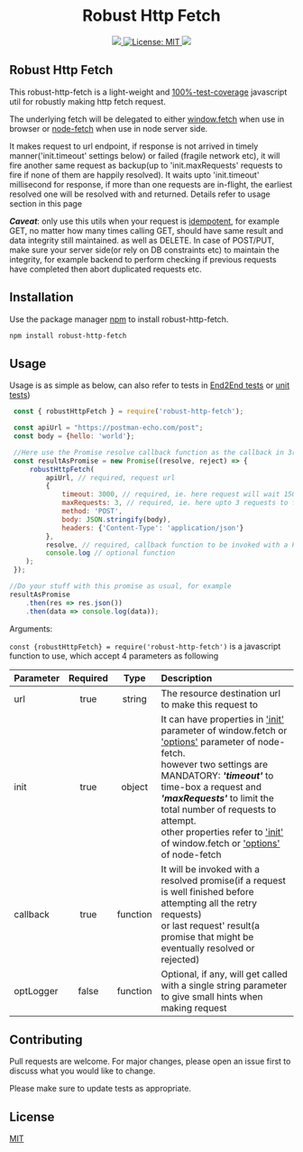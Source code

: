 <h1 align="center">Robust Http Fetch</h1>
<p align="center">
  <a href="https://www.npmjs.com/package/robust-http-fetch">
  <img src="https://img.shields.io/badge/npm-v1.0.1-blue" />
  </a>
  <a href="https://github.com/gaoqing/robust-http-fetch/blob/master/LICENSE">
    <img alt="License: MIT" src="https://img.shields.io/badge/license-MIT-yellow.svg" target="_blank" />
  </a>
<a href="https://codecov.io/gh/gaoqing/robust-http-fetch">
  <img src="https://codecov.io/gh/gaoqing/robust-http-fetch/branch/master/graph/badge.svg" />
</a>
</p>

## Robust Http Fetch

This robust-http-fetch is a light-weight and [100%-test-coverage](https://codecov.io/gh/gaoqing/robust-http-fetch) javascript util for robustly making http fetch request.

The underlying fetch will be delegated to either [window.fetch](https://developer.mozilla.org/en-US/docs/Web/API/WindowOrWorkerGlobalScope/fetch) when use in browser or [node-fetch](https://www.npmjs.com/package/node-fetch) when use in node server side.

It makes request to url endpoint, if response is not arrived in timely manner('init.timeout' settings below) or failed (fragile network etc), it will fire another same request as backup(up to 'init.maxRequests' requests to fire if none of them are happily resolved). It waits upto 'init.timeout' millisecond for response, if more than one requests are in-flight, the earliest resolved one will be resolved with and returned. Details refer to usage section in this page

***Caveat***: only use this utils when your request is [idempotent](https://developer.mozilla.org/en-US/docs/Glossary/Idempotent), for example GET, no matter how many times calling GET, should have same result and data integrity still maintained.
as well as DELETE. In case of POST/PUT, make sure your server side(or rely on DB constraints etc) to maintain the integrity, for example backend to perform checking if previous requests have completed then abort duplicated requests etc.

## Installation

Use the package manager [npm](https://www.npmjs.com/package/robust-http-fetch) to install robust-http-fetch.

```bash
npm install robust-http-fetch
```

## Usage

Usage is as simple as below, can also refer to tests in [End2End tests](https://github.com/gaoqing/robust-http-fetch/blob/master/test/e2e.test.js) or [unit tests](https://github.com/gaoqing/robust-http-fetch/blob/master/test/index.test.js))

```javascript
 const { robustHttpFetch } = require('robust-http-fetch'); 

 const apiUrl = "https://postman-echo.com/post";
 const body = {hello: 'world'};

 //Here use the Promise resolve callback function as the callback in 3rd parameter, but you can use any function as callback to fit yourself
 const resultAsPromise = new Promise((resolve, reject) => {
     robustHttpFetch(
         apiUrl, // required, request url
         {
             timeout: 3000, // required, ie. here request will wait 1500ms before firing another request
             maxRequests: 3, // required, ie. here upto 3 requests to fire in case previous requests delayed or not resolved happily
             method: 'POST',
             body: JSON.stringify(body),
             headers: {'Content-Type': 'application/json'}
         },
         resolve, // required, callback function to be invoked with a Promise object later
         console.log // optional function
    );
 });

//Do your stuff with this promise as usual, for example
resultAsPromise
    .then(res => res.json())
    .then(data => console.log(data));
```

 Arguments: 
 
 ```const {robustHttpFetch} = require('robust-http-fetch')``` is a javascript function to use, which accept 4 parameters as following
 

| Parameter                 | Required       | Type | Description   |	
| :------------------------ |:-------------:|:-------------: | :-------------|
| url	       |	true           |string | The resource destination url to make this request to
| init          | true          |object     | It can have properties in ['init'](https://developer.mozilla.org/en-US/docs/Web/API/WindowOrWorkerGlobalScope/fetch#Parameters) parameter of window.fetch or ['options'](https://www.npmjs.com/package/node-fetch#options) parameter of node-fetch. <br />however two settings are MANDATORY: ***'timeout'*** to time-box a request and ***'maxRequests'*** to limit the total number of requests to attempt.<br /> other properties refer to ['init'](https://developer.mozilla.org/en-US/docs/Web/API/WindowOrWorkerGlobalScope/fetch#Parameters) of window.fetch or ['options'](https://www.npmjs.com/package/node-fetch#options) of node-fetch
| callback 	       |	true	    |function        | It will be invoked with a resolved promise(if a request is well finished before attempting all the retry requests) <br /> or last request' result(a promise that might be eventually resolved or rejected)
| optLogger 	       |	false	    |function        |Optional, if any, will get called with a single string parameter to give small hints when making request


## Contributing
Pull requests are welcome. For major changes, please open an issue first to discuss what you would like to change.

Please make sure to update tests as appropriate.

## License
[MIT](https://github.com/gaoqing/robust-http-fetch/blob/master/LICENSE)